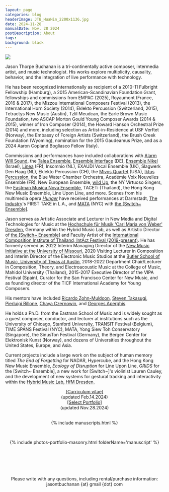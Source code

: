 ```yaml
---
layout: page
categories: blog
headerImage: JTB_HuaHin_2200x1136.jpg
date: 2024-11-28
manualDate: Nov. 28 2024
postDescription: About
tags:
background: black
---
```

<img class="float-sm-left col-sm-5 col-lg-4 p4-0 pb-0" src="{{ site.images }}/jtb-photos/jtb-royaumont-420x600-web.jpg">

<!-- SHORT BIO 544 words updated Nov. 28 2024 -->
Jason Thorpe Buchanan is a tri-continentally active composer, intermedia artist, and music technologist. His works explore multiplicity, causality, behavior, and the integration of live performance with technology.  

He has been recognized internationally as recipient of a 2010-11 Fulbright Fellowship (Hamburg), a 2015 American-Scandinavian Foundation Grant, fellowships and commissions from EMPAC (2025), Royaumont (France, 2016 & 2017), the Mizzou International Composers Festival (2013), the International Horn Society (2014), Eklekto Percussion (Switzerland, 2015), Tetractys New Music (Austin), Tzlil Meudcan, the Earle Brown Music Foundation, two ASCAP Morton Gould Young Composer Awards (2014 & 2015), winner of Iron Composer (2014), the Howard Hanson Orchestral Prize (2014) and more, including selection as Artist-in-Residence at USF Verftet (Norway), the Embassy of Foreign Artists (Switzerland), the Brush Creek Foundation (Wyoming), nomination for the 2015 Gaudeamus Prize, and as a 2024 Aaron Copland Bogliasco Fellow (Italy). 

<!-- new para -->
Commissions and performances have included collaborations with <a href="www.alarmwillsound.com" target="blank">Alarm Will Sound</a>, 
the <a href="http://taleaensemble.org/" target="blank">Talea Ensemble</a>, 
<a href="http://www.ensembleinterface.com/" target="blank">Ensemble Interface</a> (DE), 
<a href="http://www.ensemblenikel.com/" target="blank">Ensemble Nikel</a> (Israel), 
<a href="http://www.ensemble-linea.com/" target="blank">Linea</a> (FR), 
Insomnio (NL), EXAUDI Vocal Ensemble (UK), Slagwerk Den Haag (NL), Eklekto Percussion (CH), 
the <a href="http://www.mivosquartet.com/" target="blank">Mivos Quartet</a> (USA), <a href="http://www.iktuspercussion.com" target="blank">Iktus Percussion</a>, 
the Blue Water Chamber Orchestra, Académie Voix Nouvelles Ensemble (FR), New European Ensemble, 
<a href="http://wildup.la" target="blank">wild Up</a>, 
the NY Virtuoso Singers, the <a href="http://www.esm.rochester.edu/ensembles/musicanova/" target="blank">Eastman Musica Nova Ensemble</a>, TACETi (Thailand), the Hong Kong New Music Ensemble, Line Upon Line, and more. 
Scenes from his multimedia opera <a href="http://www.hungeropera.com" target="blank"><em>Hunger</em></a> have received performances at Darmstadt, <a href="http://theindustryla.org" target="blank">The Industry</a>'s FIRST TAKE in L.A., and <a href="http://matafestival.org/mata-interval/" target="blank">MATA</a> (NYC) with <a href="http://www.switchensemble.com" target="blank">the [Switch~ Ensemble]</a>.

<!-- new para -->
Jason serves as Artistic Associate and Lecturer in New Media and Digital Technologies for Music at the <a href="https://www.hfmdd.de/en/college/institutes-facilities/hybrid-music-lab" target="blank">Hochschule für Musik 'Carl Maria von Weber' Dresden</a>, Germany within the Hybrid Music Lab, as well as Artistic Director of <a href="http://www.switchensemble.com" target="blank"> the [Switch~ Ensemble]</a> and Faculty Artist of the <a href="http://www.tmaomusic.com/" target="blank">International Composition Institute of Thailand, IntAct Festival (2019-present)</a>. He has formerly served as 2022 Interim Managing Director of the <a href="https://newmusic.missouri.edu/Mizzou" target="blank">New Music Initiative at the University of Missouri</a>, 2020 Visiting Lecturer in Composition and Interim Director of the Electronic Music Studios at the <a href="https://music.utexas.edu/" target="blank">Butler School of Music, University of Texas at Austin</a>, 2018-2022 Department Chair/Lecturer in Composition, Theory, and Electroacoustic Music at the College of Music, Mahidol University (Thailand), 2015-2017 Executive Director of the VIPA Festival (Spain), Curator for the San Francisco Center for New Music, and as founding director of the TICF International Academy for Young Composers.

<!-- new para -->
His mentors have included <a href="http://ricardozohnmuldoon.com/" target="blank">
Ricardo Zohn-Muldoon</a>,
<a href="http://www.steventakasugi.com/" target="blank">Steven Takasugi</a>, <a href="https://www.pierluigibillone.com/en/home/" target="blank">Pierluigi Billone</a>,
<a href="http://chayaczernowin.com/" target="blank">Chaya Czernowin</a>, and
<a href="http://www.aperghis.com/english.html" target="blank">Georges Aperghis</a>.

<!-- new para -->
He holds a Ph.D. from the Eastman School of Music and is widely sought as a guest composer, conductor, and lecturer at institutions such as the University of Chicago, Stanford University, TRANSIT Festival (Belgium), TIME SPANS Festival (NYC), MATA, Yong Siew Toh Conservatory (Singapore), the SinusTon Festival (Germany), the Bergen Center for Elektronisk Kunst (Norway), and dozens of Universities throughout the United States, Europe, and Asia.

<!-- new para -->
Current projects include a large work on the subject of human memory titled <i>The End of Forgetting</i> for NADAR, Hypercube, and the Hong Kong New Music Ensemble, <i>Ecology of Disruption</i> for Line Upon Line, <i>GRIDS</i> for the [Switch~ Ensemble], a new work for [Switch~]'s violinist Lauren Cauley, and the development of new systems for gestural tracking and interactivity within the <a href="https://www.hfmdd.de/hochschule/institute-einrichtungen/hybrid-music-lab" target="blank">Hybrid Music Lab, HfM Dresden.</a>



<!--
<iframe class="embed-responsive-item mb-3" src="https://player.vimeo.com/video/245320082" allowfullscreen width="1300" height="736"></iframe>
<br> -->


<!--  CV AND PORTFOLIO -->
<center>
<div class="row col-md-12" align="center">
<div class="col-md-6"><span class="bask17"><a href="https://www.jasonthorpebuchanan.com/about/ThorpeBuchanan_CV_Feb.14.2024_web.pdf" target="blank">[Curriculum vitae]</a></span><br>
<span class="bask12">(updated Feb.14.2024)</span></div>

<div class="col-md-6"><span class="bask17"><a href="https://www.jasonthorpebuchanan.com/ThorpeBuchanan_SelectPortfolio_2024.pdf" target="blank">[Select Portfolio]</a></span><br>
<span class="bask12">(updated Nov.28.2024)</span></div>
</div>
</center>
<br>
<!-- END CV AND PORTFOLIO -->


<!-- MANUSCRIPTS -->

<center>
<div class="row col-md-11" align="center">
<div class="col-md-11"><span class="bask18">


{% include manuscripts.html %}

<br>

  {% include photos-portfolio-masonry.html folderName='manuscript' %}

<br>
<br>

<!-- END MANUSCRIPTS -->


<center>  

  <br>
<!--
<a data-fancybox data-type="iframe" href="https://www.jasonthorpebuchanan.com/video---hunger.html"><img src="https://www.jasonthorpebuchanan.com/images/media/hunger-intro-video.jpg" width="294" height="159"></a>
-->
 <br>
  <br>
  <center><font class="bask14">Please write with any questions, including rental/purchase information: jasontbuchanan {at} gmail {dot} com</font>


